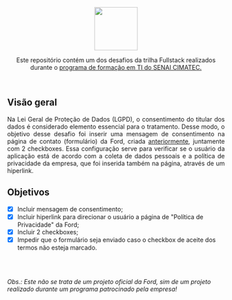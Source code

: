 <div align="center">
  <img src="https://user-images.githubusercontent.com/87024844/174501303-39220671-2f68-408b-9c1d-c3521896cac4.png" width="100">
  
  <p>Este repositório contém um dos desafios da trilha Fullstack realizados durante o <a href="https://portal.formacaoti.senaicimatec.com.br/">programa de formação em TI do SENAI CIMATEC.</a><p>
</div>

<br>

<h2>Visão geral</h2>
<p align="justify">Na Lei Geral de Proteção de Dados (LGPD), o consentimento do titular dos dados é considerado elemento essencial para o tratamento. Desse modo, o objetivo desse desafio foi inserir uma mensagem de consentimento na página de contato (formulário) da Ford, criada <a href="https://github.com/CamilaTT/desafio-javascript">anteriormente</a>, juntamente com 2 checkboxes. Essa configuração serve para verificar se o usuário da aplicação está de acordo com a coleta de dados pessoais e a política de privacidade da empresa, que foi inserida também na página, através de um hiperlink.

<h2>Objetivos</h2> 

  - [x] Incluir mensagem de consentimento;
  - [x] Incluir hiperlink para direcionar o usuário a página de "Política de Privacidade" da Ford; 
  - [x] Incluir 2 checkboxes; 
  - [x] Impedir que o formulário seja enviado caso o checkbox de aceite dos termos não esteja marcado.
  
 <br><br>
  <p><em>Obs.: Este não se trata de um projeto oficial da Ford, sim de um projeto realizado durante um programa patrocinado pela empresa!</em></p>
  
